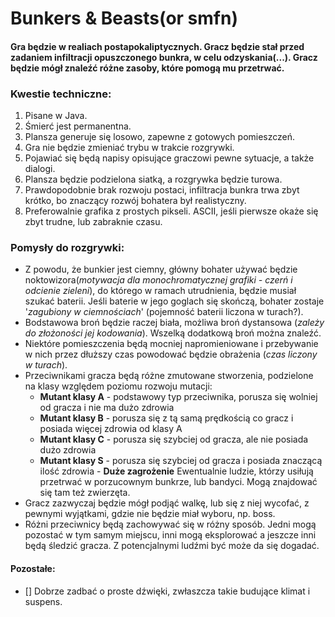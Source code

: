 # Bunkers & Beasts(or smfn)

#### Gra będzie w realiach postapokaliptycznych. Gracz będzie stał przed zadaniem infiltracji opuszczonego bunkra, w celu odzyskania(...). Gracz będzie mógł znaleźć różne zasoby, które pomogą mu przetrwać.

### **Kwestie techniczne:**
1. Pisane w Java.
1. Śmierć jest permanentna.
1. Plansza generuje się losowo, zapewne z gotowych pomieszczeń.
1. Gra nie będzie zmieniać trybu w trakcie rozgrywki.
1. Pojawiać się będą napisy opisujące graczowi pewne sytuacje, a także dialogi.
1. Plansza będzie podzielona siatką, a rozgrywka będzie turowa.
1. Prawdopodobnie brak rozwoju postaci, infiltracja bunkra trwa zbyt krótko, bo znaczący rozwój bohatera był realistyczny.
1. Preferowalnie grafika z prostych pikseli. ASCII, jeśli pierwsze okaże się zbyt trudne, lub zabraknie czasu.

### **Pomysły do rozgrywki:**
*  Z powodu, że bunkier jest ciemny, główny bohater używać będzie noktowizora(*motywacja dla monochromatycznej grafiki - czerń i odcienie zieleni*), do którego w ramach utrudnienia, będzie musiał szukać baterii. Jeśli baterie w jego goglach się skończą, bohater zostaje '*zagubiony w ciemnościach*' (pojemność baterii liczona w turach?).
* Bodstawowa broń będzie raczej biała, możliwa broń dystansowa (*zależy do złożoności jej kodowania*). Wszelką dodatkową broń można znaleźć.
* Niektóre pomieszczenia będą mocniej napromieniowane i przebywanie w nich przez dłuższy czas powodować będzie obrażenia (*czas liczony w turach*).
* Przeciwnikami gracza będą różne zmutowane stworzenia, podzielone na klasy względem poziomu rozwoju mutacji:
    * **Mutant klasy A** - podstawowy typ przeciwnika, porusza się wolniej od gracza i nie ma dużo zdrowia
    * **Mutant klasy B** - porusza się z tą samą prędkością co gracz i posiada więcej zdrowia od klasy A
    * **Mutant klasy C** - porusza się szybciej od gracza, ale nie posiada dużo zdrowia
    * **Mutant klasy S** - porusza się szybciej od gracza i posiada znaczącą ilość zdrowia - **Duże zagrożenie**
Ewentualnie ludzie, którzy usiłują przetrwać w porzucownym bunkrze, lub bandyci. Mogą znajdować się tam też zwierzęta.
* Gracz zazwyczaj będzie mógł podjąć walkę, lub się z niej wycofać, z pewnymi wyjątkami, gdzie nie będzie miał wyboru, np. boss.
* Różni przeciwnicy będą zachowywać się w różny sposób. Jedni mogą pozostać w tym samym miejscu, inni mogą eksplorować a jeszcze inni będą śledzić gracza. Z potencjalnymi ludźmi być może da się dogadać.

#### **Pozostałe:**
* [] Dobrze zadbać o proste dźwięki, zwłaszcza takie budujące klimat i suspens.


